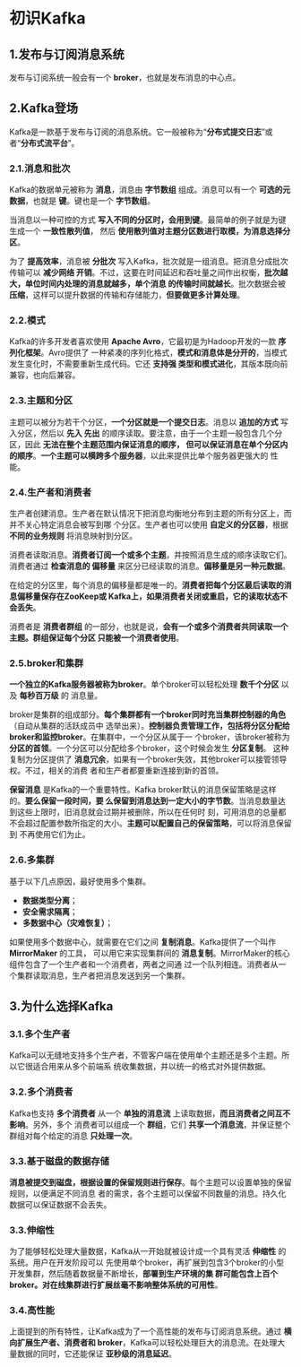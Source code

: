 初识Kafka
===================================================================================
## 1.发布与订阅消息系统
发布与订阅系统一般会有一个 **broker**，也就是发布消息的中心点。

## 2.Kafka登场
Kafka是一款基于发布与订阅的消息系统。它一般被称为“**分布式提交日志**”或者“**分布式流平台**”。

### 2.1.消息和批次
Kafka的数据单元被称为 **消息**，消息由 **字节数组** 组成。消息可以有一个 **可选的元数据**，也就是 
**键**。键也是一个 **字节数组**。

当消息以一种可控的方式 **写入不同的分区时，会用到键**。最简单的例子就是为键生成一个 **一致性散列值**，
然后 **使用散列值对主题分区数进行取模，为消息选择分区**。

为了 **提高效率**，消息被 **分批次** 写入Kafka，批次就是一组消息。把消息分成批次传输可以 **减少网络
开销**。不过，这要在时间延迟和吞吐量之间作出权衡，**批次越大，单位时间内处理的消息就越多，单个消息
的传输时间就越长**。批次数据会被 **压缩**，这样可以提升数据的传输和存储能力，**但要做更多计算处理**。

### 2.2.模式
Kafka的许多开发者喜欢使用 **Apache Avro**，它最初是为Hadoop开发的一款 **序列化框架**。Avro提供了
一种紧凑的序列化格式，**模式和消息体是分开的**，当模式发生变化时，不需要重新生成代码。它还 **支持强
类型和模式进化**，其版本既向前兼容，也向后兼容。

### 2.3.主题和分区
主题可以被分为若干个分区，**一个分区就是一个提交日志**。消息以 **追加的方式** 写入分区，然后以 **先入
先出** 的顺序读取。要注意，由于一个主题一般包含几个分区，因此 **无法在整个主题范围内保证消息的顺序，
但可以保证消息在单个分区内的顺序**。**一个主题可以横跨多个服务器**，以此来提供比单个服务器更强大的
性能。

### 2.4.生产者和消费者
生产者创建消息。生产者在默认情况下把消息均衡地分布到主题的所有分区上，而并不关心特定消息会被写到哪
个分区。生产者也可以使用 **自定义的分区器**，根据 **不同的业务规则** 将消息映射到分区。

消费者读取消息。**消费者订阅一个或多个主题**，并按照消息生成的顺序读取它们。消费者通过 **检查消息的
偏移量** 来区分已经读取的消息。**偏移量是另一种元数据**。

在给定的分区里，每个消息的偏移量都是唯一的。**消费者把每个分区最后读取的消息偏移量保存在ZooKeep或
Kafka上，如果消费者关闭或重启，它的读取状态不会丢失**。

消费者是 **消费者群组** 的一部分，也就是说，**会有一个或多个消费者共同读取一个主题。群组保证每个分区
只能被一个消费者使用**。

### 2.5.broker和集群
**一个独立的Kafka服务器被称为broker**。单个broker可以轻松处理 **数千个分区** 以及 **每秒百万级** 的
消息量。

broker是集群的组成部分。**每个集群都有一个broker同时充当集群控制器的角色**（自动从集群的活跃成员中
选举出来）。**控制器负责管理工作，包括将分区分配给broker和监控broker**。在集群中，一个分区从属于一
个broker，该broker被称为 **分区的首领**。一个分区可以分配给多个broker，这个时候会发生 **分区复制**。
这种复制为分区提供了 **消息冗余**，如果有一个broker失效，其他broker可以接管领导权。不过，相关的消费
者和生产者都要重新连接到新的首领。

**保留消息** 是Kafka的一个重要特性。Kafka broker默认的消息保留策略是这样的。**要么保留一段时间，要
么保留到消息达到一定大小的字节数**。当消息数量达到这些上限时，旧消息就会过期并被删除，所以在任何时
刻，可用消息的总量都不会超过配置参数所指定的大小。**主题可以配置自己的保留策略**，可以将消息保留到
不再使用它们为止。

### 2.6.多集群
基于以下几点原因，最好使用多个集群。
+ **数据类型分离**；
+ **安全需求隔离**；
+ **多数据中心（灾难恢复）**；

如果使用多个数据中心，就需要在它们之间 **复制消息**。Kafka提供了一个叫作 **MirrorMaker** 的工具，
可以用它来实现集群间的 **消息复制**。MirrorMaker的核心组件包含了一个生产者和一个消费者，两者之间通
过一个队列相连。消费者从一个集群读取消息，生产者把消息发送到另一个集群。

## 3.为什么选择Kafka

### 3.1.多个生产者
Kafka可以无缝地支持多个生产者，不管客户端在使用单个主题还是多个主题。所以它很适合用来从多个前端系
统收集数据，并以统一的格式对外提供数据。

### 3.2.多个消费者
Kafka也支持 **多个消费者** 从一个 **单独的消息流** 上读取数据，**而且消费者之间互不影响**。另外，多个
消费者可以组成一个 **群组**，它们 **共享一个消息流**，并保证整个群组对每个给定的消息 **只处理一次**。


### 3.3.基于磁盘的数据存储
**消息被提交到磁盘，根据设置的保留规则进行保存**。每个主题可以设置单独的保留规则，以便满足不同消息
者的需求，各个主题可以保留不同数量的消息。持久化数据可以保证数据不会丢失。

### 3.3.伸缩性
为了能够轻松处理大量数据，Kafka从一开始就被设计成一个具有灵活 **伸缩性** 的系统。用户在开发阶段可以
先使用单个broker，再扩展到包含3个broker的小型开发集群，然后随着数据量不断增长，**部署到生产环境的集
群可能包含上百个broker。对在线集群进行扩展丝毫不影响整体系统的可用性**。

### 3.4.高性能
上面提到的所有特性，让Kafka成为了一个高性能的发布与订阅消息系统。通过 **横向扩展生产者、消费者和
broker**，Kafka可以轻松处理巨大的消息流。在处理大量数据的同时，它还能保证 **亚秒级的消息延迟**。

